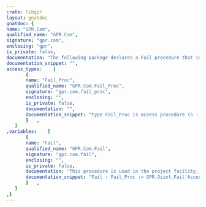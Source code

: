 ```yaml
---
crate: libgpr
layout: gnatdoc
gnatdoc: {
name: "GPR.Com",
qualified_name: "GPR.Com",
signature: "gpr.com",
enclosing: "gpr",
is_private: false,
documentation: "The following package declares a Fail procedure that is used in the\nProject Manager.",
documentation_snippet: "",
access_types:    [
       {
       name: "Fail_Proc",
       qualified_name: "GPR.Com.Fail_Proc",
       signature: "gpr.com.fail_proc",
       enclosing: "",
       is_private: false,
       documentation: "",
       documentation_snippet: "type Fail_Proc is access procedure (S : String);",
       }   ,
   ]
,variables:    [
       {
       name: "Fail",
       qualified_name: "GPR.Com.Fail",
       signature: "gpr.com.fail",
       enclosing: "",
       is_private: false,
       documentation: "This procedure is used in the project facility, instead of directly\ncalling Project.Osint.Fail. It may be specified by tools to do clean\nup before calling Project.Osint.Fail, or to simply report an error and\nreturn.",
       documentation_snippet: "Fail : Fail_Proc := GPR.Osint.Fail'Access;",
       }   ,
   ]
,}
---
```

